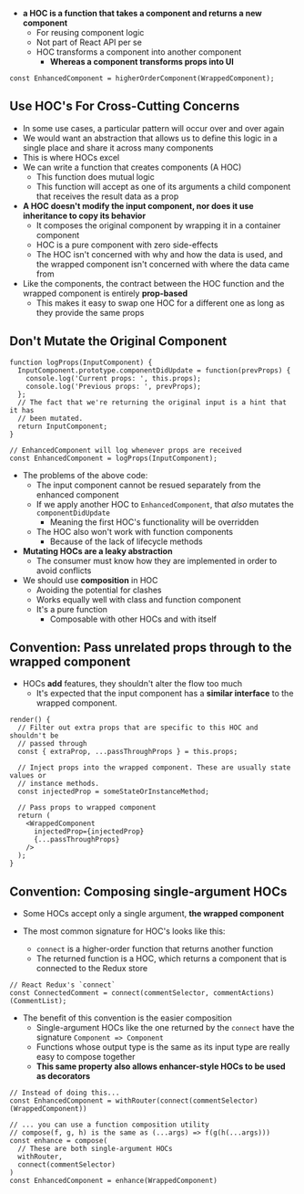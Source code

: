- **a HOC is a function that takes a component and returns a new component**
    - For reusing component logic
    - Not part of React API per se
    - HOC transforms a component into another component
        - **Whereas a component transforms props into UI**
```
const EnhancedComponent = higherOrderComponent(WrappedComponent);
```

## Use HOC's For Cross-Cutting Concerns
- In some use cases, a particular pattern will occur over and over again
- We would want an abstraction that allows us to define this logic in a single place and share it across many components
- This is where HOCs excel
- We can write a function that creates components (A HOC)
    - This function does mutual logic
    - This function will accept as one of its arguments a child component that receives the result data as a prop
- **A HOC doesn't modify the input component, nor does it use inheritance to copy its behavior**
    - It composes the original component by wrapping it in a container component
    - HOC is a pure component with zero side-effects
    - The HOC isn't concerned with why and how the data is used, and the wrapped component isn't concerned with where the data came from
- Like the components, the contract between the HOC function and the wrapped component is entirely **prop-based** 
    - This makes it easy to swap one HOC for a different one as long as they provide the same props

## Don't Mutate the Original Component

```
function logProps(InputComponent) {
  InputComponent.prototype.componentDidUpdate = function(prevProps) {
    console.log('Current props: ', this.props);
    console.log('Previous props: ', prevProps);
  };
  // The fact that we're returning the original input is a hint that it has
  // been mutated.
  return InputComponent;
}

// EnhancedComponent will log whenever props are received
const EnhancedComponent = logProps(InputComponent);
```
- The problems of the above code:
    - The input component cannot be resued separately from the enhanced component
    - If we apply another HOC to `EnhancedComponent`, that *also* mutates the `componentDidUpdate`
        - Meaning the first HOC's functionality will be overridden
    - The HOC also won't work with function components
        - Because of the lack of lifecycle methods
- **Mutating HOCs are a leaky abstraction**
    - The consumer must know how they are implemented in order to avoid conflicts 
- We should use **composition** in HOC
    - Avoiding the potential for clashes
    - Works equally well with class and function component
    - It's a pure function
        - Composable with other HOCs and with itself

## Convention: Pass unrelated props through to the wrapped component

- HOCs **add** features, they shouldn't alter the flow too much
    - It's expected that the input component has a **similar interface** to the wrapped component.

```
render() {
  // Filter out extra props that are specific to this HOC and shouldn't be
  // passed through
  const { extraProp, ...passThroughProps } = this.props;

  // Inject props into the wrapped component. These are usually state values or
  // instance methods.
  const injectedProp = someStateOrInstanceMethod;

  // Pass props to wrapped component
  return (
    <WrappedComponent
      injectedProp={injectedProp}
      {...passThroughProps}
    />
  );
}
```

## Convention: Composing single-argument HOCs

- Some HOCs accept only a single argument, **the wrapped component**
- The most common signature for HOC's looks like this:

  - `connect` is a higher-order function that returns another function
  - The returned function is a HOC, which returns a component that is connected to the Redux store
```
// React Redux's `connect`
const ConnectedComment = connect(commentSelector, commentActions)(CommentList);
```
- The benefit of this convention is the easier composition
  - Single-argument HOCs like the one returned by the `connect` have the signature `Component => Component`
  - Functions whose output type is the same as its input type are really easy to compose together
  - **This same property also allows enhancer-style HOCs to be used as decorators**

```
// Instead of doing this...
const EnhancedComponent = withRouter(connect(commentSelector)(WrappedComponent))

// ... you can use a function composition utility
// compose(f, g, h) is the same as (...args) => f(g(h(...args)))
const enhance = compose(
  // These are both single-argument HOCs
  withRouter,
  connect(commentSelector)
)
const EnhancedComponent = enhance(WrappedComponent)
``` 


